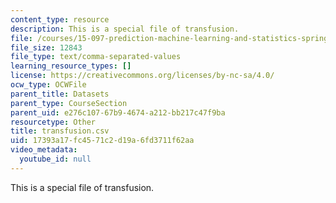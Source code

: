 ```yaml
---
content_type: resource
description: This is a special file of transfusion.
file: /courses/15-097-prediction-machine-learning-and-statistics-spring-2012/17393a17fc4571c2d19a6fd3711f62aa_transfusion.csv
file_size: 12843
file_type: text/comma-separated-values
learning_resource_types: []
license: https://creativecommons.org/licenses/by-nc-sa/4.0/
ocw_type: OCWFile
parent_title: Datasets
parent_type: CourseSection
parent_uid: e276c107-67b9-4674-a212-bb217c47f9ba
resourcetype: Other
title: transfusion.csv
uid: 17393a17-fc45-71c2-d19a-6fd3711f62aa
video_metadata:
  youtube_id: null
---
```

This is a special file of transfusion.